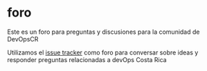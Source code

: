 # foro
Este es un foro para preguntas y discusiones para la comunidad de DevOpsCR 

Utilizamos el [issue tracker](https://github.com/devOpsCR/foro/issues) como foro para conversar sobre ideas y responder preguntas relacionadas a devOps Costa Rica
